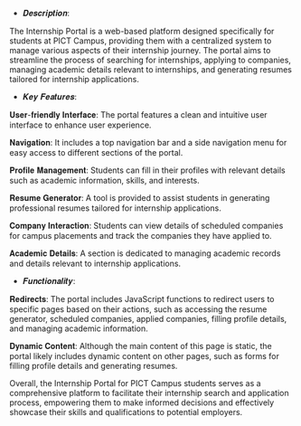 * 𝑫𝒆𝒔𝒄𝒓𝒊𝒑𝒕𝒊𝒐𝒏:
  
The Internship Portal is a web-based platform designed specifically for students at PICT Campus, providing them with a centralized system to manage various aspects of their internship journey. The portal aims to streamline the process of searching for internships, applying to companies, managing academic details relevant to internships, and generating resumes tailored for internship applications.

* 𝑲𝒆𝒚 𝑭𝒆𝒂𝒕𝒖𝒓𝒆𝒔:

𝐔𝐬𝐞𝐫-𝐟𝐫𝐢𝐞𝐧𝐝𝐥𝐲 𝐈𝐧𝐭𝐞𝐫𝐟𝐚𝐜𝐞: The portal features a clean and intuitive user interface to enhance user experience.

𝐍𝐚𝐯𝐢𝐠𝐚𝐭𝐢𝐨𝐧: It includes a top navigation bar and a side navigation menu for easy access to different sections of the portal.

𝐏𝐫𝐨𝐟𝐢𝐥𝐞 𝐌𝐚𝐧𝐚𝐠𝐞𝐦𝐞𝐧𝐭: Students can fill in their profiles with relevant details such as academic information, skills, and interests.

𝐑𝐞𝐬𝐮𝐦𝐞 𝐆𝐞𝐧𝐞𝐫𝐚𝐭𝐨𝐫: A tool is provided to assist students in generating professional resumes tailored for internship applications.

𝐂𝐨𝐦𝐩𝐚𝐧𝐲 𝐈𝐧𝐭𝐞𝐫𝐚𝐜𝐭𝐢𝐨𝐧: Students can view details of scheduled companies for campus placements and track the companies they have applied to.

𝐀𝐜𝐚𝐝𝐞𝐦𝐢𝐜 𝐃𝐞𝐭𝐚𝐢𝐥𝐬: A section is dedicated to managing academic records and details relevant to internship applications.

* 𝑭𝒖𝒏𝒄𝒕𝒊𝒐𝒏𝒂𝒍𝒊𝒕𝒚:

𝐑𝐞𝐝𝐢𝐫𝐞𝐜𝐭𝐬: The portal includes JavaScript functions to redirect users to specific pages based on their actions, such as accessing the resume generator, scheduled companies, applied companies, filling profile details, and managing academic information.

𝐃𝐲𝐧𝐚𝐦𝐢𝐜 𝐂𝐨𝐧𝐭𝐞𝐧𝐭: Although the main content of this page is static, the portal likely includes dynamic content on other pages, such as forms for filling profile details and generating resumes.

Overall, the Internship Portal for PICT Campus students serves as a comprehensive platform to facilitate their internship search and application process, empowering them to make informed decisions and effectively showcase their skills and qualifications to potential employers.




